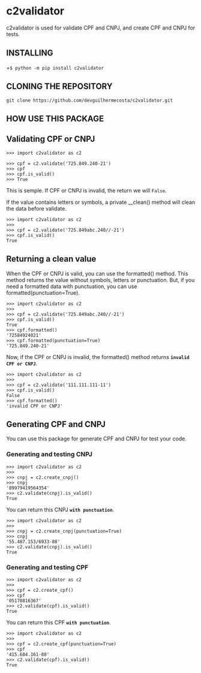 # c2validator
c2validator is used for validate CPF and CNPJ, and create CPF and CNPJ for tests.

## INSTALLING
+`$ python -m pip install c2validator`

## CLONING THE REPOSITORY
`git clone https://github.com/devguilhermecosta/c2validator.git`

## **HOW USE THIS PACKAGE**
## **Validating CPF or CNPJ**

```
>>> import c2validator as c2

>>> cpf = c2.validate('725.849.240-21') 
>>> cpf
>>> cpf.is_valid()
>>> True
```


This is semple.
If CPF or CNPJ is invalid, the return we will `False`.

If the value contains letters or symbols, a private __clean() method will clean the data before validate.

```
>>> import c2validator as c2
>>> 
>>> cpf = c2.validate('725.849abc.240//-21') 
>>> cpf.is_valid()
True
```

## Returning a clean value
When the CPF or CNPJ is valid, you can use the formatted() method.
This method returns the value without symbols, letters or punctuation.
But, if you need a formatted data with punctuation, you can use
formatted(punctuation=True).

```
>>> import c2validator as c2
>>> 
>>> cpf = c2.validate('725.849abc.240//-21') 
>>> cpf.is_valid()
True
>>> cpf.formatted()
'72584924021'
>>> cpf.formatted(punctuation=True) 
'725.849.240-21'
```

Now, if the CPF or CNPJ is invalid, the formatted() method returns **`invalid CPF or CNPJ`**.

```
>>> import c2validator as c2
>>> 
>>> cpf = c2.validate('111.111.111-11')
>>> cpf.is_valid()
False
>>> cpf.formatted()
'invalid CPF or CNPJ'
```

## **Generating CPF and CNPJ**

You can use this package for generate CPF and CNPJ for test your code.

### Generating and testing CNPJ

```
>>> import c2validator as c2
>>> 
>>> cnpj = c2.create_cnpj()
>>> cnpj
'89979419564354'
>>> c2.validate(cnpj).is_valid()
True
```

  You can return this CNPJ **`with punctuation`**.

```
>>> import c2validator as c2
>>> 
>>> cnpj = c2.create_cnpj(punctuation=True)
>>> cnpj
'55.487.153/6933-80'
>>> c2.validate(cnpj).is_valid()
True
```

### Generating and testing CPF

```
>>> import c2validator as c2
>>> 
>>> cpf = c2.create_cpf()
>>> cpf
'05170816367'
>>> c2.validate(cpf).is_valid()
True
```

  You can return this CPF **`with punctuation`**.

```
>>> import c2validator as c2
>>> 
>>> cpf = c2.create_cpf(punctuation=True)
>>> cpf
'415.684.161-80'
>>> c2.validate(cpf).is_valid()
True
```
